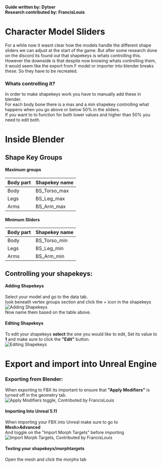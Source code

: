**Guide written by: Dytser**  
**Research contributed by: FrancisLouis**  
# Character Model Sliders
For a while now it wasnt clear how the models handle the different shape sliders we can adjust at the start of the game. But after some research done on the discord its found out that shapekeys is whats controlling this.  
However the downside is that despite now knowing whats controlling them, it would seem like the export from F model or importer into blender breaks these. So they have to be recreated.

### Whats controlling it?
In order to make shapekeys work you have to manually add these in blender.  
For each body bone there is a max and a min shapekey controlling what happens when you go above or below 50% in the sliders.  
If you want to to function for both lower values and higher than 50% you need to edit both.  


# Inside Blender 

## Shape Key Groups
#### Maximum groups
| Body part | Shapekey name |
| --- | --- | 
| Body | BS_Torso_max |
| Legs | BS_Leg_max |
| Arms | BS_Arm_max |
#### Minimum Sliders
| Body part | Shapekey name |
| --- | --- | 
| Body | BS_Torso_min |
| Legs | BS_Leg_min |
| Arms | BS_Arm_min |

## Controlling your shapekeys:
#### Adding Shapekeys
Select your model and go to the data tab.  
look beneath vertex groups section and click the + icon in the shapekeys  
![Adding Shapekeys](https://cdn.discordapp.com/attachments/745288624299311155/1202028860628013066/Adding_Shapekeys.png)  
Now name them based on the table above.

#### Editing Shapekeys
To edit your shapekeys 
**select** the one you would like to edit, Set its value to **1** and make sure to click the **"Edit"** button.  
![Editing Shapekeys](https://cdn.discordapp.com/attachments/745288624299311155/1202028860926066759/Editing_a_shapekey.png)

# Export and import into Unreal Engine
### Exporting from Blender:
When exporting to FBX its important to ensure that **"Apply Modifiers"** is turned off in the geometry tab.  
![Apply Modifiers toggle, Contributed by FrancisLouis](https://cdn.discordapp.com/attachments/745288624299311155/1202028861177741403/FBX_Export_Turn_off_Modifiers.png)

#### Importing Into Unreal 5.11
When importing your FBX into Unreal make sure to go to  
**Mesh>Advanced**  
And toggle on the "Import Morph Targets" before importing  
![Import Morph Targets, Contributed by FrancisLouis](https://cdn.discordapp.com/attachments/745288624299311155/1202031613123514438/Import_Morph_Targets.png?ex=65cbfa2d&is=65b9852d&hm=f5f928e3171da184f0d40402209d2f878b95076839d85635ff97ae0956a3bac2&)

#### Testing your shapekeys/morphtargets
Open the mesh and click the morphs tab
